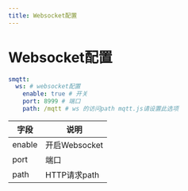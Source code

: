```yaml
---
title: Websocket配置
---
```

# Websocket配置

```yaml
smqtt:
  ws: # websocket配置
    enable: true # 开关
    port: 8999 # 端口
    path: /mqtt # ws 的访问path mqtt.js请设置此选项
```

| 字段                      | 说明          | 
|-------------------------|-------------|
| enable | 开启Websocket | 
| port | 端口          | 
| path                | HTTP请求path  |